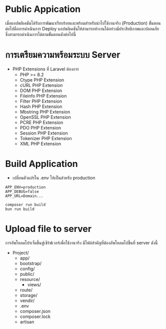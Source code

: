 # Public Appication

เมื่อแอปพลิเคชันได้รับการพัฒนาเรียบร้อยและพร้อมสำหรับนำไปใช้งานจริง (Production) ขั้นตอนต่อไปคือการดำเนินการ Deploy แอปพลิเคชันให้สามารถทำงานได้อย่างมีประสิทธิภาพและปลอดภัย ซึ่งสามารถดำเนินการได้ตามขั้นตอนดังต่อไปนี้

# การเตรียมความพร้อมระบบ Server

- PHP Extensions ที่ Laravel ต้องการ
  - PHP >= 8.2
  - Ctype PHP Extension
  - cURL PHP Extension
  - DOM PHP Extension
  - Fileinfo PHP Extension
  - Filter PHP Extension
  - Hash PHP Extension
  - Mbstring PHP Extension
  - OpenSSL PHP Extension
  - PCRE PHP Extension
  - PDO PHP Extension
  - Session PHP Extension
  - Tokenizer PHP Extension
  - XML PHP Extension

# Build Application

- เปลี่ยนตัวแปรใน .env ให้เป็นสำหรับ production

```
APP_ENV=production
APP_DEBUG=false
APP_URL=Domain...
```

```
composer run build
bun run build
```

# Upload file to server

การอัพโหลดโปรเจ็คขึ้นสู่เซิร์ฟเวอร์เพื่อใช้งานจริง มีไฟล์สำคัญที่ต้องอัพโหลดไปขึ้นที่ server ดังนี้

- Project/
  - app/
  - bootstrap/
  - config/
  - public/
  - resource/
    - views/
  - route/
  - storage/
  - vendir/
  - .env
  - composer.json
  - composer.lock
  - artisan

